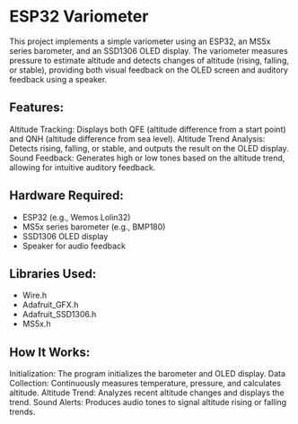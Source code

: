 # ESP32 Variometer

This project implements a simple variometer using an ESP32, an MS5x series barometer, and an SSD1306 OLED display. The variometer measures pressure to estimate altitude and detects changes of altitude (rising, falling, or stable), providing both visual feedback on the OLED screen and auditory feedback using a speaker.

## Features:

Altitude Tracking: Displays both QFE (altitude difference from a start point) and QNH (altitude difference from sea level).
Altitude Trend Analysis: Detects rising, falling, or stable, and outputs the result on the OLED display.
Sound Feedback: Generates high or low tones based on the altitude trend, allowing for intuitive auditory feedback.

## Hardware Required:

* ESP32 (e.g., Wemos Lolin32)
* MS5x series barometer (e.g., BMP180)
* SSD1306 OLED display
* Speaker for audio feedback

## Libraries Used:

* Wire.h
* Adafruit_GFX.h
* Adafruit_SSD1306.h
* MS5x.h

## How It Works:

Initialization: The program initializes the barometer and OLED display.
Data Collection: Continuously measures temperature, pressure, and calculates altitude.
Altitude Trend: Analyzes recent altitude changes and displays the trend.
Sound Alerts: Produces audio tones to signal altitude rising or falling trends.
